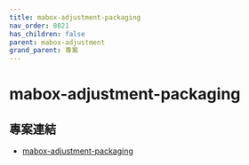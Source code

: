 ```yaml
---
title: mabox-adjustment-packaging
nav_order: 8021
has_children: false
parent: mabox-adjustment
grand_parent: 專案
---
```



# mabox-adjustment-packaging


## 專案連結

* [mabox-adjustment-packaging](https://github.com/samwhelp/mabox-adjustment/tree/main/project/mabox-adjustment-system/mabox-adjustment-packaging)

